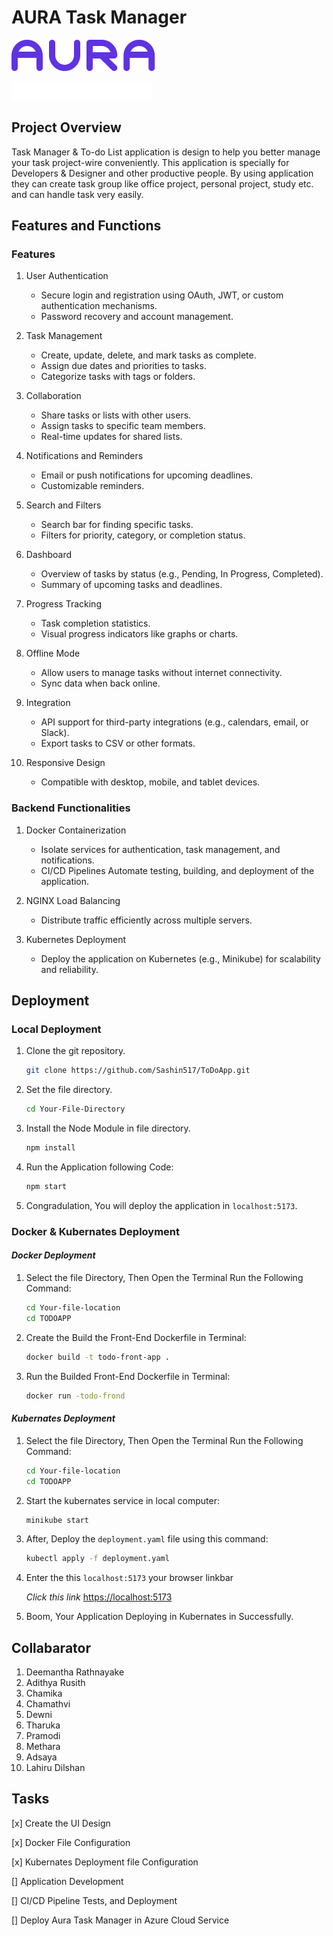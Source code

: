 # AURA Task Manager

![The Markdown logo](/front-end/src/assets/Vector.png)

![The Markdown logo](/front-end/src/assets/Task%20Manager.png)

## Project Overview

Task Manager & To-do List application is design to help you better manage your task project-wire conveniently. This application is specially for Developers & Designer and other productive people. By using application they can create task group like office project, personal project, study etc. and can handle task very easily.

## Features and Functions

### Features

1. User Authentication

    * Secure login and registration using OAuth, JWT, or custom authentication mechanisms.
    * Password recovery and account management.

2. Task Management

    * Create, update, delete, and mark tasks as complete.
    * Assign due dates and priorities to tasks.
    * Categorize tasks with tags or folders.

3. Collaboration

    * Share tasks or lists with other users.
    * Assign tasks to specific team members.
    * Real-time updates for shared lists.

4. Notifications and Reminders

    * Email or push notifications for upcoming deadlines.
    * Customizable reminders.

5. Search and Filters

    * Search bar for finding specific tasks.
    * Filters for priority, category, or completion status.

6. Dashboard

    * Overview of tasks by status (e.g., Pending, In Progress, Completed).
    * Summary of upcoming tasks and deadlines.

7. Progress Tracking

    * Task completion statistics.
    * Visual progress indicators like graphs or charts.

8. Offline Mode

    * Allow users to manage tasks without internet connectivity.
    * Sync data when back online.

9. Integration

    * API support for third-party integrations (e.g., calendars, email, or Slack).
    * Export tasks to CSV or other formats.

10. Responsive Design

    * Compatible with desktop, mobile, and tablet devices.

### Backend Functionalities

1. Docker Containerization

    * Isolate services for authentication, task management, and notifications.
    * CI/CD Pipelines Automate testing, building, and deployment of the application.

2. NGINX Load Balancing

    * Distribute traffic efficiently across multiple servers.

3. Kubernetes Deployment

    * Deploy the application on Kubernetes (e.g., Minikube) for scalability and reliability.

## Deployment

### Local Deployment

1. Clone the git repository.

    ```bash
    git clone https://github.com/Sashin517/ToDoApp.git
    ```

2. Set the file directory.

    ```bash
    cd Your-File-Directory
    ```

3. Install the Node Module in file directory.

    ```bash
    npm install 
    ```

4. Run the Application following Code:

    ```bash
    npm start
    ```

5. Congradulation, You will deploy the application in `localhost:5173`.

### Docker & Kubernates Deployment

#### *Docker Deployment*

1. Select the file Directory, Then Open the Terminal Run the Following Command:

     ```bash
     cd Your-file-location
     cd TODOAPP
     ```

2. Create the Build the Front-End Dockerfile in Terminal:

    ```bash
    docker build -t todo-front-app .
    ```

3. Run the Builded Front-End Dockerfile in Terminal:

    ```bash
    docker run -todo-frond
    ```

#### *Kubernates Deployment*

1. Select the file Directory, Then Open the Terminal Run the Following Command:

     ```bash
     cd Your-file-location
     cd TODOAPP
     ```

2. Start the kubernates service in local computer:

    ```bash
    minikube start
    ```

3. After, Deploy the `deployment.yaml` file using this command:

    ```bash
    kubectl apply -f deployment.yaml
    ```

4. Enter the this `localhost:5173` your browser linkbar

    *Click this link*  [https://localhost:5173](https://localhost:5173)

5. Boom, Your Application Deploying in Kubernates in Successfully.

## Collabarator

1. Deemantha Rathnayake
2. Adithya Rusith
3. Chamika
4. Chamathvi
5. Dewni
6. Tharuka
7. Pramodi
8. Methara
9. Adsaya
10. Lahiru Dilshan

## Tasks

[x] Create the UI Design

[x] Docker File Configuration

[x] Kubernates Deployment file Configuration

[] Application Development

[] CI/CD Pipeline Tests, and Deployment

[] Deploy Aura Task Manager in Azure Cloud Service
